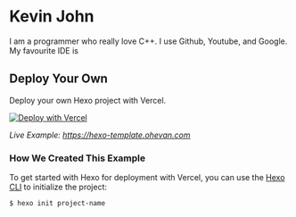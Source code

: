 # Kevin John
  I am a programmer who really love C++. I use Github, Youtube, and Google. My favourite IDE is  

## Deploy Your Own

Deploy your own Hexo project with Vercel.

[![Deploy with Vercel](https://vercel.com/button)](https://vercel.com/new/clone?repository-url=https://github.com/EvanNotFound/vercel-hexo-template/tree/main&template=hexo)

_Live Example: https://hexo-template.ohevan.com_

### How We Created This Example

To get started with Hexo for deployment with Vercel, you can use the [Hexo CLI](https://hexo.io/docs/index.html#Installation) to initialize the project:

```shell
$ hexo init project-name
```
